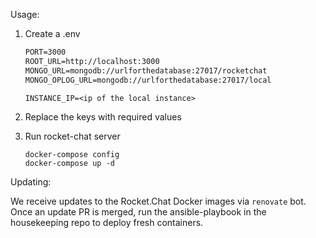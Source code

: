 Usage:

1. Create a .env

   ```txt
   PORT=3000
   ROOT_URL=http://localhost:3000
   MONGO_URL=mongodb://urlforthedatabase:27017/rocketchat
   MONGO_OPLOG_URL=mongodb://urlforthedatabase:27017/local

   INSTANCE_IP=<ip of the local instance>
   ```

2. Replace the keys with required values

3. Run rocket-chat server

   ```console
   docker-compose config
   docker-compose up -d
   ```

Updating:

We receive updates to the Rocket.Chat Docker images via `renovate` bot. Once an update PR is merged, run the ansible-playbook in the housekeeping repo to deploy fresh containers.

